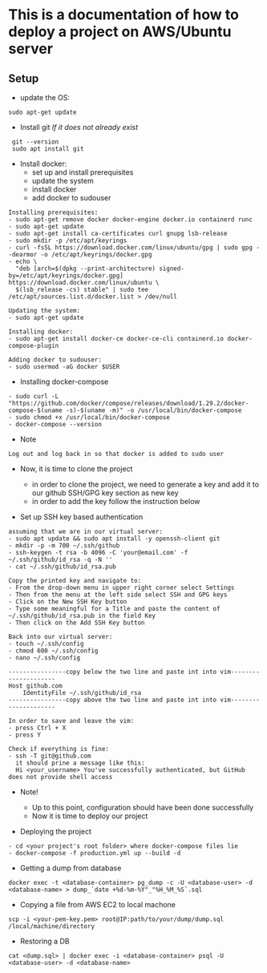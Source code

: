 # This is a documentation of how to deploy a project on AWS/Ubuntu server

## Setup


- update the OS:

```
sudo apt-get update
```

- Install git *If it does not already exist*

```
 git --version
 sudo apt install git
```

- Install docker:
  - set up and install prerequisites
  - update the system
  - install docker
  - add docker to sudouser

```
Installing prerequisites:
- sudo apt-get remove docker docker-engine docker.io containerd runc
- sudo apt-get update
- sudo apt-get install ca-certificates curl gnupg lsb-release
- sudo mkdir -p /etc/apt/keyrings
- curl -fsSL https://download.docker.com/linux/ubuntu/gpg | sudo gpg --dearmor -o /etc/apt/keyrings/docker.gpg
- echo \
  "deb [arch=$(dpkg --print-architecture) signed-by=/etc/apt/keyrings/docker.gpg] https://download.docker.com/linux/ubuntu \
  $(lsb_release -cs) stable" | sudo tee /etc/apt/sources.list.d/docker.list > /dev/null

Updating the system:
- sudo apt-get update

Installing docker:
- sudo apt-get install docker-ce docker-ce-cli containerd.io docker-compose-plugin

Adding docker to sudouser:
- sudo usermod -aG docker $USER
```

- Installing docker-compose

```
- sudo curl -L "https://github.com/docker/compose/releases/download/1.29.2/docker-compose-$(uname -s)-$(uname -m)" -o /usr/local/bin/docker-compose
- sudo chmod +x /usr/local/bin/docker-compose
- docker-compose --version
```

- Note
```
Log out and log back in so that docker is added to sudo user
```

- Now, it is time to clone the project
  - in order to clone the project, we need to generate a key and add it to our github SSH/GPG key section as new key
  - in order to add the key follow the instruction below


- Set up SSH key based authentication

```
assuming that we are in our virtual server:
- sudo apt update && sudo apt install -y openssh-client git
- mkdir -p -m 700 ~/.ssh/github
- ssh-keygen -t rsa -b 4096 -C 'your@email.com' -f ~/.ssh/github/id_rsa -q -N ''
- cat ~/.ssh/github/id_rsa.pub

Copy the printed key and navigate to:
- From the drop-down menu in upper right corner select Settings
- Then from the menu at the left side select SSH and GPG keys
- Click on the New SSH Key button
- Type some meaningful for a Title and paste the content of ~/.ssh/github/id_rsa.pub in the field Key
- Then click on the Add SSH Key button

Back into our virtual server:
- touch ~/.ssh/config
- chmod 600 ~/.ssh/config
- nano ~/.ssh/config

----------------copy below the two line and paste int into vim---------------------
Host github.com
    IdentityFile ~/.ssh/github/id_rsa
----------------copy above the two line and paste int into vim---------------------

In order to save and leave the vim:
- press Ctrl + X
- press Y

Check if everything is fine:
- ssh -T git@github.com
  it should prine a message like this:
  Hi <your_username> You've successfully authenticated, but GitHub does not provide shell access
```

- Note!
  - Up to this point, configuration should have been done successfully
  - Now it is time to deploy our project


- Deploying the project
```
- cd <your project's root folder> where docker-compose files lie
- docker-compose -f production.yml up --build -d 
```


- Getting a dump from database
```
docker exec -t <database-container> pg_dump -c -U <database-user> -d <database-name> > dump_`date +%d-%m-%Y"_"%H_%M_%S`.sql 
```

- Copying a file from AWS EC2 to local machone
```
scp -i <your-pem-key.pem> root@IP:path/to/your/dump/dump.sql /local/machine/directory
```

- Restoring a DB
```
cat <dump.sql> | docker exec -i <database-container> psql -U <database-user> -d <database-name>
```
